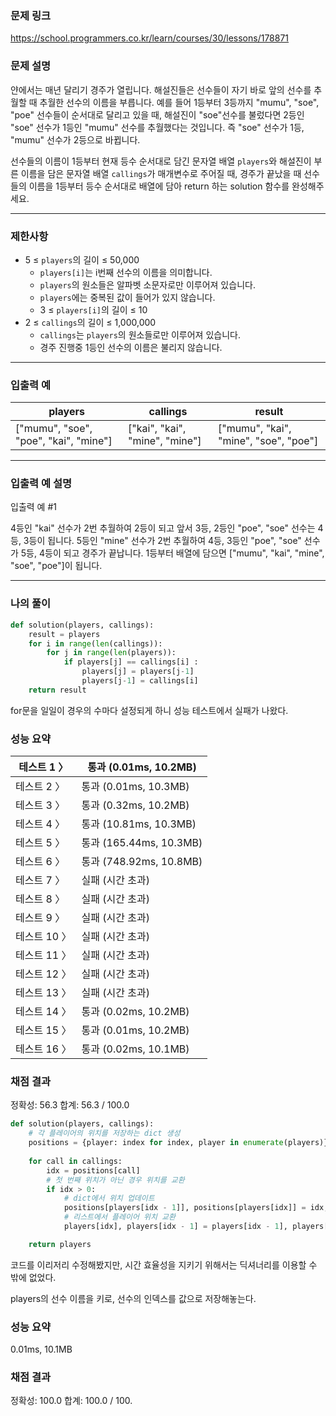 ### 문제 링크

https://school.programmers.co.kr/learn/courses/30/lessons/178871

### **문제 설명**

얀에서는 매년 달리기 경주가 열립니다. 해설진들은 선수들이 자기 바로 앞의 선수를 추월할 때 추월한 선수의 이름을 부릅니다. 예를 들어 1등부터 3등까지 "mumu", "soe", "poe" 선수들이 순서대로 달리고 있을 때, 해설진이 "soe"선수를 불렀다면 2등인 "soe" 선수가 1등인 "mumu" 선수를 추월했다는 것입니다. 즉 "soe" 선수가 1등, "mumu" 선수가 2등으로 바뀝니다.

선수들의 이름이 1등부터 현재 등수 순서대로 담긴 문자열 배열 `players`와 해설진이 부른 이름을 담은 문자열 배열 `callings`가 매개변수로 주어질 때, 경주가 끝났을 때 선수들의 이름을 1등부터 등수 순서대로 배열에 담아 return 하는 solution 함수를 완성해주세요.

---

### 제한사항

- 5 ≤ `players`의 길이 ≤ 50,000
    - `players[i]`는 i번째 선수의 이름을 의미합니다.
    - `players`의 원소들은 알파벳 소문자로만 이루어져 있습니다.
    - `players`에는 중복된 값이 들어가 있지 않습니다.
    - 3 ≤ `players[i]`의 길이 ≤ 10
- 2 ≤ `callings`의 길이 ≤ 1,000,000
    - `callings`는 `players`의 원소들로만 이루어져 있습니다.
    - 경주 진행중 1등인 선수의 이름은 불리지 않습니다.

---

### 입출력 예

| players | callings | result |
| --- | --- | --- |
| ["mumu", "soe", "poe", "kai", "mine"] | ["kai", "kai", "mine", "mine"] | ["mumu", "kai", "mine", "soe", "poe"] |

---

### 입출력 예 설명

입출력 예 #1

4등인 "kai" 선수가 2번 추월하여 2등이 되고 앞서 3등, 2등인 "poe", "soe" 선수는 4등, 3등이 됩니다. 5등인 "mine" 선수가 2번 추월하여 4등, 3등인 "poe", "soe" 선수가 5등, 4등이 되고 경주가 끝납니다. 1등부터 배열에 담으면 ["mumu", "kai", "mine", "soe", "poe"]이 됩니다.

---

### 나의 풀이

```python
def solution(players, callings):
    result = players
    for i in range(len(callings)):
        for j in range(len(players)):
            if players[j] == callings[i] :
                players[j] = players[j-1]
                players[j-1] = callings[i]
    return result
```

for문을 일일이 경우의 수마다 설정되게 하니 성능 테스트에서 실패가 나왔다.

### 성능 요약

| 테스트 1 〉 | 통과 (0.01ms, 10.2MB) |
| --- | --- |
| 테스트 2 〉 | 통과 (0.01ms, 10.3MB) |
| 테스트 3 〉 | 통과 (0.32ms, 10.2MB) |
| 테스트 4 〉 | 통과 (10.81ms, 10.3MB) |
| 테스트 5 〉 | 통과 (165.44ms, 10.3MB) |
| 테스트 6 〉 | 통과 (748.92ms, 10.8MB) |
| 테스트 7 〉 | 실패 (시간 초과) |
| 테스트 8 〉 | 실패 (시간 초과) |
| 테스트 9 〉 | 실패 (시간 초과) |
| 테스트 10 〉 | 실패 (시간 초과) |
| 테스트 11 〉 | 실패 (시간 초과) |
| 테스트 12 〉 | 실패 (시간 초과) |
| 테스트 13 〉 | 실패 (시간 초과) |
| 테스트 14 〉 | 통과 (0.02ms, 10.2MB) |
| 테스트 15 〉 | 통과 (0.01ms, 10.2MB) |
| 테스트 16 〉 | 통과 (0.02ms, 10.1MB) |


### 채점 결과

정확성: 56.3
합계: 56.3 / 100.0

```python
def solution(players, callings):
    # 각 플레이어의 위치를 저장하는 dict 생성
    positions = {player: index for index, player in enumerate(players)}
    
    for call in callings:
        idx = positions[call]
        # 첫 번째 위치가 아닌 경우 위치를 교환
        if idx > 0:
            # dict에서 위치 업데이트
            positions[players[idx - 1]], positions[players[idx]] = idx, idx - 1
            # 리스트에서 플레이어 위치 교환
            players[idx], players[idx - 1] = players[idx - 1], players[idx]

    return players
```

코드를 이리저리 수정해봤지만, 시간 효율성을 지키기 위해서는 딕셔너리를 이용할 수 밖에 없었다.

players의 선수 이름을 키로, 선수의 인덱스를 값으로 저장해놓는다.
### 성능 요약

0.01ms, 10.1MB

### 채점 결과

정확성: 100.0
합계: 100.0 / 100.
